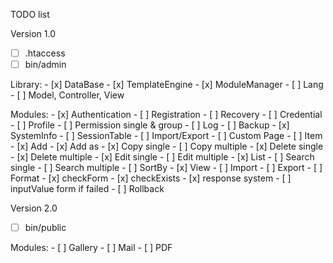 TODO list

Version 1.0

- [ ] .htaccess
- [ ] bin/admin

Library:
	- [x] DataBase
	- [x] TemplateEngine
	- [x] ModuleManager
	- [ ] Lang
	- [ ] Model, Controller, View

Modules: 
	- [x] Authentication
	- [ ] Registration
	- [ ] Recovery
	- [ ] Credential
	- [ ] Profile
	- [ ] Permission single & group
	- [ ] Log
	- [ ] Backup
	- [x] SystemInfo
	- [ ] SessionTable
	- [ ] Import/Export
	- [ ] Custom Page
	- [ ] Item
		- [x] Add
		- [x] Add as
		- [x] Copy single
		- [ ] Copy multiple
		- [x] Delete single
		- [x] Delete multiple
		- [x] Edit single
		- [ ] Edit multiple
		- [x] List
		- [ ] Search single
		- [ ] Search multiple
		- [ ] SortBy
		- [x] View
		- [ ] Import
		- [ ] Export
		- [ ] Format
		- [x] checkForm
		- [x] checkExists
		- [x] response system
		- [ ] inputValue form if failed
		- [ ] Rollback

Version 2.0

- [ ] bin/public

Modules:
	- [ ] Gallery
	- [ ] Mail
	- [ ] PDF
